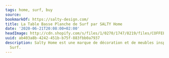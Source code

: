 ```yaml
---
tags: home, surf, buy
source:
bookmarkOf: https://salty-design.com/
title: La Table Basse Planche de Surf par SALTY Home
date: '2020-06-21T20:08:00+02:00'
headImage: http://cdn.shopify.com/s/files/1/0270/1747/8219/files/COFFEE_TABLE_SURFBOARD_SALTY_DESIGN_B60_1_1200x1200.png?v=1569427333
uuid: ab403a8b-4242-451b-b75f-883fbb0a7937
description: Salty Home est une marque de décoration et de meubles inspirée par le
  Surf.
---
```

